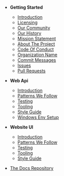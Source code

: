 * **Getting Started**
    * [Introduction](home/README.md)
    * [Licensing](home/LICENSING.md)
    * [Our Community](home/COMMUNITY.md)
    * [Our History](home/HISTORY.md)
    * [Mission Statement](home/MISSION.md)
    * [About The Project](home/ABOUT.md)
    * [Code Of Conduct](home/COC.md)
    * [Organization Name](home/ORG-NAME.md) 
    * [Commit Messages](home/COMMIT-MESSAGES.md)
    * [Issues](home/ISSUES.md)
    * [Pull Requests](home/PULL-REQ.md)
    
* **Web Api**
    * [Introduction](web-api/README.md)
    * [Patterns We Follow](web-api/PATTERNS.md)
    * [Testing](web-api/TESTS.md)
    * [Tooling](web-api/TOOLS.md)
    * [Style Guide](web-api/STYLE-GUIDE.md)
    * [Windows Env Setup](web-api/WINDOWS.md)
      
* **Website UI**
    * [Introduction](website-ui/README.md)
    * [Patterns We Follow](website-ui/PATTERNS.md)
    * [Testing](website-ui/TESTS.md)
    * [Tooling](website-ui/TOOLS.md)
    * [Style Guide](website-ui/STYLE-GUIDE.md)

* [The Docs Repository](DOCSREPO.md)